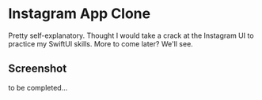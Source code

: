# Instagram App Clone
Pretty self-explanatory. Thought I would take a crack at the Instagram UI to practice my SwiftUI skills. More to come later? We'll see.

## Screenshot
to be completed...
